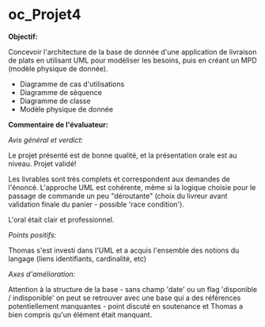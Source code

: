 # oc_Projet4

**Objectif:**

Concevoir l'architecture de la base de donnée d'une application de livraison de plats en utilisant UML pour modéliser les besoins, puis en créant un MPD (modèle physique de donnée).

* Diagramme de cas d'utilisations
* Diagramme de séquence
* Diagramme de classe
* Modèle physique de donnée

**Commentaire de l'évaluateur:**

*Avis général et verdict:*

Le projet présenté est de bonne qualité, et la présentation orale est au niveau. Projet validé!

Les livrables sont très complets et correspondent aux demandes de l'énoncé. L'approche UML est cohérente, même si la logique choisie pour le passage de commande un peu "déroutante" (choix du livreur avant validation finale du panier - possible 'race condition').

L'oral était clair et professionnel.

*Points positifs:*

Thomas s'est investi dans l'UML et a acquis l'ensemble des notions du langage (liens identifiants, cardinalité, etc)

*Axes d'amélioration:*

Attention à la structure de la base - sans champ 'date' ou un flag 'disponible / indisponible' on peut se retrouver avec une base qui a des références potentiellement manquantes - point discuté en soutenance et Thomas a bien compris qu'un élément était manquant.
